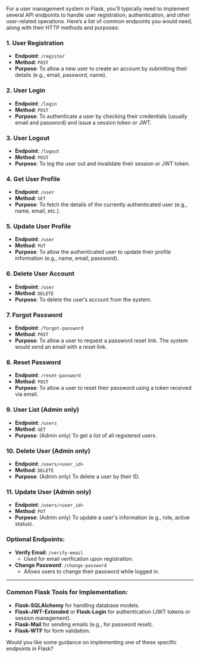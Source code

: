 For a user management system in Flask, you'll typically need to implement several API endpoints to handle user registration, authentication, and other user-related operations. Here’s a list of common endpoints you would need, along with their HTTP methods and purposes:

### 1. **User Registration**
- **Endpoint**: `/register`
- **Method**: `POST`
- **Purpose**: To allow a new user to create an account by submitting their details (e.g., email, password, name).

### 2. **User Login**
- **Endpoint**: `/login`
- **Method**: `POST`
- **Purpose**: To authenticate a user by checking their credentials (usually email and password) and issue a session token or JWT.

### 3. **User Logout**
- **Endpoint**: `/logout`
- **Method**: `POST`
- **Purpose**: To log the user out and invalidate their session or JWT token.

### 4. **Get User Profile**
- **Endpoint**: `/user`
- **Method**: `GET`
- **Purpose**: To fetch the details of the currently authenticated user (e.g., name, email, etc.).

### 5. **Update User Profile**
- **Endpoint**: `/user`
- **Method**: `PUT`
- **Purpose**: To allow the authenticated user to update their profile information (e.g., name, email, password).

### 6. **Delete User Account**
- **Endpoint**: `/user`
- **Method**: `DELETE`
- **Purpose**: To delete the user’s account from the system.

### 7. **Forgot Password**
- **Endpoint**: `/forgot-password`
- **Method**: `POST`
- **Purpose**: To allow a user to request a password reset link. The system would send an email with a reset link.

### 8. **Reset Password**
- **Endpoint**: `/reset-password`
- **Method**: `POST`
- **Purpose**: To allow a user to reset their password using a token received via email.

### 9. **User List (Admin only)**
- **Endpoint**: `/users`
- **Method**: `GET`
- **Purpose**: (Admin only) To get a list of all registered users.

### 10. **Delete User (Admin only)**
- **Endpoint**: `/users/<user_id>`
- **Method**: `DELETE`
- **Purpose**: (Admin only) To delete a user by their ID.

### 11. **Update User (Admin only)**
- **Endpoint**: `/users/<user_id>`
- **Method**: `PUT`
- **Purpose**: (Admin only) To update a user's information (e.g., role, active status).

### Optional Endpoints:
- **Verify Email**: `/verify-email`
  - Used for email verification upon registration.
- **Change Password**: `/change-password`
  - Allows users to change their password while logged in.

---

### Common Flask Tools for Implementation:
- **Flask-SQLAlchemy** for handling database models.
- **Flask-JWT-Extended** or **Flask-Login** for authentication (JWT tokens or session management).
- **Flask-Mail** for sending emails (e.g., for password reset).
- **Flask-WTF** for form validation.

Would you like some guidance on implementing one of these specific endpoints in Flask?